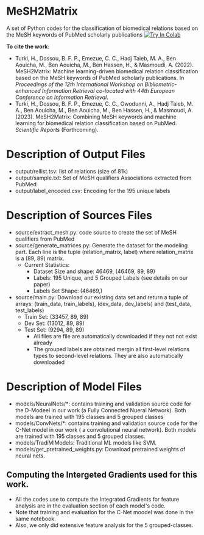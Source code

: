 # MeSH2Matrix
A set of Python codes for the classification of biomedical relations based on the MeSH keywords of PubMed scholarly publications
[![Try In Colab](https://colab.research.google.com/assets/colab-badge.svg)](https://colab.research.google.com/github/SisonkeBiotik-Africa/MeSH2Matrix/blob/main/MeSH2Matrix_Demo.ipynb)

**To cite the work**:
* Turki, H., Dossou, B. F. P., Emezue, C. C., Hadj Taieb, M. A., Ben Aouicha, M., Ben Aouicha, M., Ben Hassen, H., & Masmoudi, A. (2022). MeSH2Matrix: Machine learning-driven biomedical relation classification based on the MeSH keywords of PubMed scholarly publications. In *Proceedings of the 12th International Workshop on Bibliometric-enhanced Information Retrieval co-located with 44th European Conference on Information Retrieval*.
* Turki, H., Dossou, B. F. P., Emezue, C. C., Owodunni, A., Hadj Taieb, M. A., Ben Aouicha, M., Ben Aouicha, M., Ben Hassen, H., & Masmoudi, A. (2023). MeSH2Matrix: Combining MeSH keywords and machine learning for biomedical relation classification based on PubMed. *Scientific Reports* (Forthcoming).

# Description of Output Files
  - output/rellist.tsv: list of relations (size of 81k)
  - output/sample.txt: Set of MeSH qualifiers Associations extracted from PubMed
  - output/label_encoded.csv: Encoding for the 195 unique labels

# Description of Sources Files
  - source/extract_mesh.py: code source to create the set of MeSH qualifiers from PubMed
  - source/generate_matrices.py: Generate the dataset for the modeling part. Each line is the tuple (relation_matrix, label) where relation_matrix is a (89, 89) matrix.
    - Current Statistics:
      - Dataset Size and shape: 46469, (46469, 89, 89)
      - Labels: 195 Unique, and 5 Grouped Labels (see details on our paper)
      - Labels Set Shape: (46469,)
  - source/main.py: Download our existing data set and return a tuple of arrays: (train_data, train_labels), (dev_data, dev_labels) and (test_data, test_labels)
    -  Train Set: (33457, 89, 89)
    -  Dev Set: (13012, 89, 89)
    -  Test Set: (9294, 89, 89)
        - All files are file are automatically downloaded if they not not exist already
        - The grouped labels are obtained mergin all first-level relations types to second-level relations. They are also automatically downloaded
    
# Description of Model Files
  - models/NeuralNets/*: contains training and validation source code for the D-Modeel in our work (a Fully Connected Nueral Network). Both models are trained with 195 classes and 5 grouped classes
  - models/ConvNets/*: contains training and validation source code for the C-Net model in our work ( a convolutional neural network). Both models are trained with 195 classes and 5 grouped classes.
  - models/TradiMlModels: Traditional ML models like SVM.
  - models/get_pretrained_weights.py: Download pretrained weights of neural nets.
  ## Computing  the Intergeted Gradients used for this work.
  - All the codes use to compute the Integrated Gradients for feature analysis are in the evaluation section of each model's code.
  - Note that training and evaluation for the C-Net moodel was done in the same notebook.
  - Also, we only did extensive feature analysis for the 5 grouped-classes.
